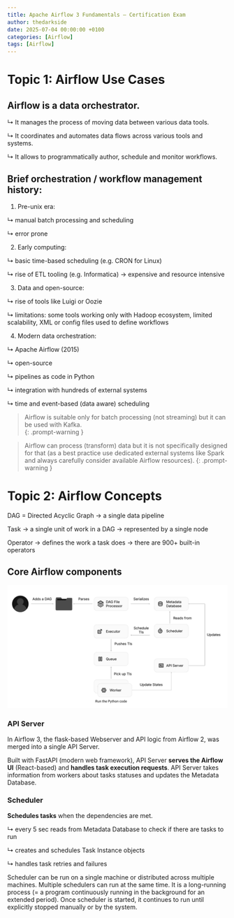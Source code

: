 ```yaml
---
title: Apache Airflow 3 Fundamentals – Certification Exam
author: thedarkside
date: 2025-07-04 00:00:00 +0100
categories: [Airflow]
tags: [Airflow]
---
```


# Topic 1: Airflow Use Cases 

## Airflow is a data orchestrator. 

↳ It manages the process of moving data between various data tools. 

↳ It coordinates and automates data flows across various tools and systems. 

↳ It allows to programmatically author, schedule and monitor workflows.

## Brief orchestration / workflow management history:
1) Pre-unix era:

↳ manual batch processing and scheduling

↳ error prone

2) Early computing:

↳ basic time-based scheduling (e.g. CRON for Linux)

↳ rise of ETL tooling (e.g. Informatica) → expensive and resource intensive

3) Data and open-source:

↳ rise of tools like Luigi or Oozie

↳ limitations: some tools working only with Hadoop ecosystem, limited scalability, XML or config files used to define workflows 

4) Modern data orchestration:

↳ Apache Airflow (2015)

↳ open-source

↳ pipelines as code in Python

↳ integration with hundreds of external systems

↳ time and event-based (data aware) scheduling 

> Airflow is suitable only for batch processing (not streaming) but it can be used with Kafka.  
{: .prompt-warning }

> Airflow can process (transform) data but it is not specifically designed for that (as a best practice use dedicated external systems like Spark and always carefully consider available Airflow resources). 
{: .prompt-warning }

# Topic 2: Airflow Concepts

DAG = Directed Acyclic Graph → a single data pipeline

Task → a single unit of work in a DAG → represented by a single node

Operator → defines the work a task does → there are 900+ built-in operators

## Core Airflow components

![](/assets/img/airflow-3-exam/airflow-3-components.jpg)

### API Server 
In Airflow 3, the flask-based Webserver and API logic from Airflow 2, was merged into a single API Server.

Built with FastAPI (modern web framework), API Server **serves the Airflow UI** (React-based) and **handles task execution requests**. API Server takes information from workers about tasks statuses and updates the Metadata Database.


###  Scheduler 
**Schedules tasks** when the dependencies are met. 

↳ every 5 sec reads from Metadata Database to check if there are tasks to run

↳ creates and schedules Task Instance objects 

↳ handles task retries and failures

Scheduler can be run on a single machine or distributed across multiple machines. Multiple schedulers can run at the same time. It is a long-running process (= a program continuously running in the background for an extended period). Once scheduler is started, it continues to run until explicitly stopped manually or by the system. 
